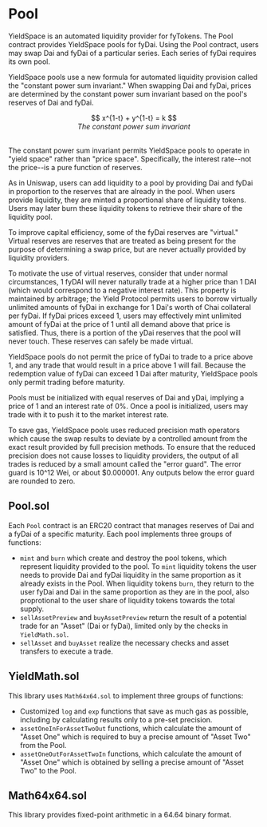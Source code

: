 # Pool

YieldSpace is an automated liquidity provider for fyTokens. The Pool contract provides YieldSpace pools for fyDai. Using the Pool contract, users may swap Dai and fyDai of a particular series. Each series of fyDai requires its own pool. 

YieldSpace pools use a new formula for automated liquidity provision called the "constant power sum invariant." When swapping Dai and fyDai, prices are determined by the constant power sum invariant based on the pool's reserves of Dai and fyDai. 

<figure class="image" align = "center">
$$
x^{1-t} + y^{1-t} = k
$$
  <figcaption><i>The constant power sum invariant</i></figcaption>
  <br>
</figure>

The constant power sum invariant permits YieldSpace pools to operate in "yield space" rather than "price space". Specifically, the interest rate--not the price--is a pure function of reserves. 

As in Uniswap, users can add liquidity to a pool by providing Dai and fyDai in proportion to the reserves that are already in the pool. When users provide liquidity, they are minted a proportional share of liquidity tokens. Users may later burn these liquidity tokens to retrieve their share of the liquidity pool. 

To improve capital efficiency, some of the fyDai reserves are "virtual." Virtual reserves are reserves that are treated as being present for the purpose of determining a swap price, but are never actually provided by liquidity providers. 

To motivate the use of virtual reserves, consider that under normal circumstances, 1 fyDAI will never naturally trade at a higher price than 1 DAI (which would correspond to a negative interest rate). This property is maintained by arbitrage; the Yield Protocol permits users to borrow virtually unlimited amounts of fyDai in exchange for 1 Dai's worth of Chai collateral per fyDai. If fyDai prices exceed 1, users may effectively mint unlimited amount of fyDai at the price of 1 until all demand above that price is satisfied. Thus, there is a portion of the yDai reserves that the pool will never touch. These reserves can safely be made virtual. 

YieldSpace pools do not permit the price of fyDai to trade to a price above 1, and any trade that would result in a price above 1 will fail. Because the redemption value of fyDai can exceed 1 Dai after maturity, YieldSpace pools only permit trading before maturity. 

Pools must be initialized with equal reserves of Dai and yDai, implying a price of 1 and an interest rate of 0%. Once a pool is initialized, users may trade with it to push it to the market interest rate.

To save gas, YieldSpace pools uses reduced precision math operators which cause the swap results to deviate by a controlled amount from the exact result provided by full precision methods. To ensure that the reduced precision does not cause losses to liquidity providers, the output of all trades is reduced by a small amount called the "error guard". The error guard is 10^12 Wei, or about $0.000001. Any outputs below the error guard are rounded to zero. 

## Pool.sol
Each `Pool` contract is an ERC20 contract that manages reserves of Dai and a fyDai of a specific maturity. Each pool implements three groups of functions:
 - `mint` and `burn` which create and destroy the pool tokens, which represent liquidity provided to the pool. To `mint` liquidity tokens the user needs to provide Dai and fyDai liquidity in the same proportion as it already exists in the Pool. When liquidity tokens `burn`, they return to the user fyDai and Dai in the same proportion as they are in the pool, also proprotional to the user share of liquidity tokens towards the total supply.
 - `sellAssetPreview` and `buyAssetPreview` return the result of a potential trade for an "Asset" (Dai or fyDai), limited only by the checks in `YieldMath.sol`.
 - `sellAsset` and `buyAsset` realize the necessary checks and asset transfers to execute a trade.

## YieldMath.sol
This library uses `Math64x64.sol` to implement three groups of functions:
 - Customized `log` and `exp` functions that save as much gas as possible, including by calculating results only to a pre-set precision.
 - `assetOneInForAssetTwoOut` functions, which calculate the amount of "Asset One" which is required to buy a precise amount of "Asset Two" from the Pool.
 - `assetOneOutForAssetTwoIn` functions, which calculate the amount of "Asset One" which is obtained by selling a precise amount of "Asset Two" to the Pool.

## Math64x64.sol
This library provides fixed-point arithmetic in a 64.64 binary format.
